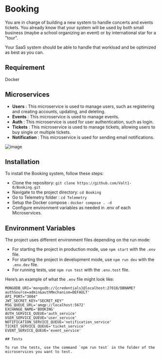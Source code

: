 # Booking

You are in charge of building a new system to handle concerts and events tickets.
You already know that your system will be used by both small business (maybe a school organizing an event) or by international star for a "tour".

Your SaaS system should be able to handle that workload and be optimized as best as you can.

## Requirement

Docker

## Microservices

- **Users** : This microservice is used to manage users, such as registering and creating accounts, updating, and deleting.
- **Events** : This microservice is used to manage events.
- **Auth** : This microservice is used for user authentication, such as login.
- **Tickets** : This microservice is used to manage tickets, allowing users to buy single or multiple tickets.
- **Notification** : This microservice is used for sending email notifications.

![image](https://github.com/Valt1-0/Booking/assets/44736220/8f766a0b-d8c1-45ce-bc1e-324a1b9f2c74)

## Installation

To install the Booking system, follow these steps:

- Clone the repository: `git clone https://github.com/Valt1-0/Booking.git`
- Navigate to the project directory: `cd Booking`
- Go to Telemetry folder : `cd Telemetry`
- Setup the Docker compose : `docker compose . -d`
- Configure environment variables as needed in .env of each Microservices.

## Environment Variables

The project uses different environment files depending on the run mode:

- For starting the project in production mode, use `npm start` with the `.env` file.
- For starting the project in development mode, use `npm run dev` with the `.env.dev` file.
- For running tests, use `npm run test` with the `.env.test` file.

Here’s an example of what the `.env` file might look like:

```env
MONGODB_URI='mongodb://{credentials}@localhost:27018/DBNAME?authSource=admin&authMechanism=DEFAULT'
API_PORT="3004"
JWT_SECRET_KEY="SECRET_KEY"
MSG_QUEUE_URL='amqp://localhost:5672'
EXCHANGE_NAME='BOOKING'
AUTH_SERVICE_QUEUE='auth_service'
USER_SERVICE_QUEUE='user_service'
NOTIFICATION_SERVICE_QUEUE='notification_service'
TICKET_SERVICE_QUEUE='ticket_service'
EVENT_SERVICE_QUEUE='event_service'

## Tests

To run the tests, use the command `npm run test` in the folder of the microservices you want to test.
